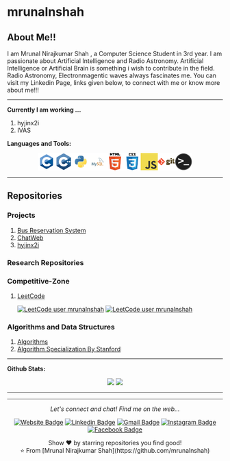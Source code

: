 # mrunalnshah
## About Me!! 

I am Mrunal Nirajkumar Shah , a Computer Science Student in 3rd year. I am passionate about Artificial Intelligence and Radio Astronomy. Artificial Intelligence or Artificial Brain is something i wish to contribute in the field. Radio Astronomy, Electronmagentic waves always fascinates me. You can visit my Linkedin Page, links given below, to connect with me or know more about me!!!  
  
---

**Currently I am working ...**
  1. hyjinx2i
  2. IVAS

**Languages and Tools:**

<p align="center">
  <div align="center">
    <code><img height="40" src="https://raw.githubusercontent.com/github/explore/80688e429a7d4ef2fca1e82350fe8e3517d3494d/topics/c/c.png"></code><code><img height="40" src="https://raw.githubusercontent.com/github/explore/80688e429a7d4ef2fca1e82350fe8e3517d3494d/topics/cpp/cpp.png"></code><code><img height="40" src="https://raw.githubusercontent.com/github/explore/80688e429a7d4ef2fca1e82350fe8e3517d3494d/topics/python/python.png"></code><code><img height="40" src="https://raw.githubusercontent.com/github/explore/80688e429a7d4ef2fca1e82350fe8e3517d3494d/topics/mysql/mysql.png"></code><code><img height="40" src="https://raw.githubusercontent.com/github/explore/80688e429a7d4ef2fca1e82350fe8e3517d3494d/topics/html/html.png"></code><code><img height="40" src="https://raw.githubusercontent.com/github/explore/80688e429a7d4ef2fca1e82350fe8e3517d3494d/topics/css/css.png"></code><code><img height="40" src="https://raw.githubusercontent.com/github/explore/80688e429a7d4ef2fca1e82350fe8e3517d3494d/topics/javascript/javascript.png"></code><code><img height="40" src="https://raw.githubusercontent.com/github/explore/80688e429a7d4ef2fca1e82350fe8e3517d3494d/topics/git/git.png"></code><code><img height="40" src="https://raw.githubusercontent.com/github/explore/80688e429a7d4ef2fca1e82350fe8e3517d3494d/topics/terminal/terminal.png"></code>
  </div>
</p>

---

## Repositories
  ### Projects
  1. [Bus Reservation System](https://github.com/mrunalnshah/Bus-Reservation-System)
  2. [ChatWeb](https://github.com/AsgarDatari/ChatWeb)
  3. [hyjinx2i](https://github.com/mrunalnshah/hyjinx2i)

  ### Research Repositories
  ### Competitive-Zone
  1. [LeetCode](https://github.com/mrunalnshah/Competitive-zone/tree/main/LeetCode)

       [![LeetCode user mrunalnshah](https://img.shields.io/badge/dynamic/json?style=for-the-badge&labelColor=black&color=%23ffa116&label=Solved&query=solvedOverTotal&url=https%3A%2F%2Fleetcode-badge.vercel.app%2Fapi%2Fusers%2Fmrunalnshah&logo=leetcode&logoColor=yellow)](https://leetcode.com/mrunalnshah/)
     [![LeetCode user mrunalnshah](https://img.shields.io/badge/dynamic/json?style=for-the-badge&labelColor=black&color=%23ffa116&label=Rating&query=ratingQuantile&url=https%3A%2F%2Fleetcode-badge.vercel.app%2Fapi%2Fusers%2Fmrunalnshah&logo=leetcode&logoColor=yellow)](https://leetcode.com/mrunalnshah/)
     
  ### Algorithms and Data Structures
  1. [Algorithms](https://github.com/mrunalnshah/Algorithms) 
  2. [Algorithm Specialization By Stanford](https://github.com/mrunalnshah/Algorithm-Specialization-by-Stanford)

---

**Github Stats:**

<p align="center">
  
  <img src="https://github-readme-stats.vercel.app/api?username=mrunalnshah&hide=stars&show_icons=true&theme=dracula&line_height=32">
  <img src="https://github-readme-stats.vercel.app/api/top-langs/?username=mrunalnshah&count_private=true&theme=dracula">

</p>

---


---

<p align="center">
  <i>Let's connect and chat! Find me on the web...</i>

  <div align="center">
  
  [![Website Badge](https://img.shields.io/badge/-mrunalnshah-47CCCC?style=flat&logo=Google-Chrome&logoColor=white&link=https://verma-anushka.github.io/anushkaverma/)](https://mrunalnshah.github.io) 
  [![Linkedin Badge](https://img.shields.io/badge/-mrunalnshah-blue?style=flat-square&logo=Linkedin&logoColor=white&link=https://www.linkedin.com/in/anushkaverma/)](https://www.linkedin.com/in/mrunalnshah/) 
  [![Gmail Badge](https://img.shields.io/badge/-mrunalnshah-c14438?style=flat-square&logo=Gmail&logoColor=white&link=mailto:mrunalnshah2883@gmail.com)](mailto:mrunalnshah2883@gmail.com)
  [![Instagram Badge](https://img.shields.io/badge/-@mrunalnshah-purple?style=flat&logo=instagram&logoColor=white&link=https://instagram.com/mrunalnshah/)](https://instagram.com/mrunalnshah) 
  [![Facebook Badge](https://img.shields.io/badge/-mrunalnshah-036be4?style=flat-square&logo=Facebook&logoColor=white&link=https://www.facebook.com/profile.php?id=100022118525351)](https://www.facebook.com/profile.php?id=100085208959378)

   </div>


  <p align="center">
    Show ❤️ by starring repositories you find good! 
    <br />
    ⭐️ From [Mrunal Nirajkumar Shah](https://github.com/mrunalnshah)
    <br />
  </p>
</p>
